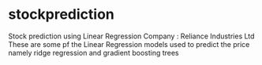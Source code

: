 # stockprediction
Stock prediction using Linear Regression
Company : Reliance Industries Ltd 
These are some pf the  Linear Regression  models used to predict the price namely
ridge regression and
gradient boosting trees

